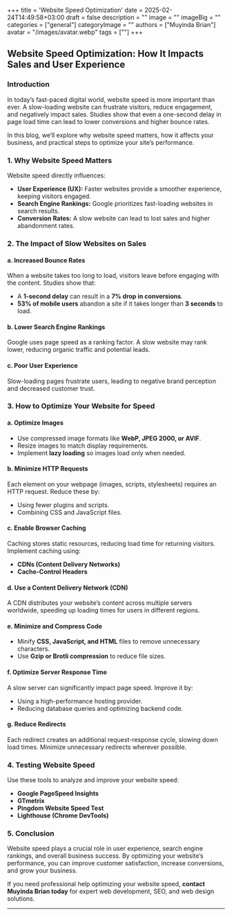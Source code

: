 +++
title = 'Website Speed Optimization'
date = 2025-02-24T14:49:58+03:00
draft = false
description = ""
image = ""
imageBig = ""
categories = ["general"]
categoryImage = ""
authors = ["Muyinda Brian"]
avatar = "/images/avatar.webp"
tags = [""]
+++

## Website Speed Optimization: How It Impacts Sales and User Experience

### Introduction

In today’s fast-paced digital world, website speed is more important than ever. A slow-loading website can frustrate visitors, reduce engagement, and negatively impact sales. Studies show that even a one-second delay in page load time can lead to lower conversions and higher bounce rates.

In this blog, we’ll explore why website speed matters, how it affects your business, and practical steps to optimize your site’s performance.

### 1. Why Website Speed Matters

Website speed directly influences:
- **User Experience (UX):** Faster websites provide a smoother experience, keeping visitors engaged.
- **Search Engine Rankings:** Google prioritizes fast-loading websites in search results.
- **Conversion Rates:** A slow website can lead to lost sales and higher abandonment rates.

### 2. The Impact of Slow Websites on Sales

#### **a. Increased Bounce Rates**
When a website takes too long to load, visitors leave before engaging with the content. Studies show that:
- A **1-second delay** can result in a **7% drop in conversions**.
- **53% of mobile users** abandon a site if it takes longer than **3 seconds** to load.

#### **b. Lower Search Engine Rankings**
Google uses page speed as a ranking factor. A slow website may rank lower, reducing organic traffic and potential leads.

#### **c. Poor User Experience**
Slow-loading pages frustrate users, leading to negative brand perception and decreased customer trust.

### 3. How to Optimize Your Website for Speed

#### **a. Optimize Images**
- Use compressed image formats like **WebP, JPEG 2000, or AVIF**.
- Resize images to match display requirements.
- Implement **lazy loading** so images load only when needed.

#### **b. Minimize HTTP Requests**
Each element on your webpage (images, scripts, stylesheets) requires an HTTP request. Reduce these by:
- Using fewer plugins and scripts.
- Combining CSS and JavaScript files.

#### **c. Enable Browser Caching**
Caching stores static resources, reducing load time for returning visitors. Implement caching using:
- **CDNs (Content Delivery Networks)**
- **Cache-Control Headers**

#### **d. Use a Content Delivery Network (CDN)**
A CDN distributes your website’s content across multiple servers worldwide, speeding up loading times for users in different regions.

#### **e. Minimize and Compress Code**
- Minify **CSS, JavaScript, and HTML** files to remove unnecessary characters.
- Use **Gzip or Brotli compression** to reduce file sizes.

#### **f. Optimize Server Response Time**
A slow server can significantly impact page speed. Improve it by:
- Using a high-performance hosting provider.
- Reducing database queries and optimizing backend code.

#### **g. Reduce Redirects**
Each redirect creates an additional request-response cycle, slowing down load times. Minimize unnecessary redirects wherever possible.

### 4. Testing Website Speed

Use these tools to analyze and improve your website speed:
- **Google PageSpeed Insights**
- **GTmetrix**
- **Pingdom Website Speed Test**
- **Lighthouse (Chrome DevTools)**

### 5. Conclusion

Website speed plays a crucial role in user experience, search engine rankings, and overall business success. By optimizing your website’s performance, you can improve customer satisfaction, increase conversions, and grow your business.

If you need professional help optimizing your website speed, **contact Muyinda Brian today** for expert web development, SEO, and web design solutions.

---



